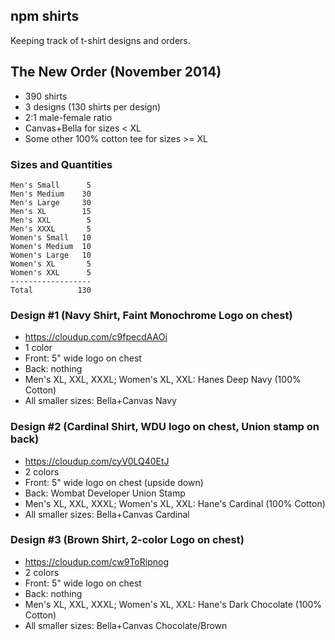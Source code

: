 ## npm shirts

Keeping track of t-shirt designs and orders.

## The New Order (November 2014)

- 390 shirts
- 3 designs (130 shirts per design)
- 2:1 male-female ratio
- Canvas+Bella for sizes < XL
- Some other 100% cotton tee for sizes >= XL

### Sizes and Quantities

```
Men's Small      5
Men's Medium    30
Men's Large     30
Men's XL        15
Men's XXL        5
Men's XXXL       5
Women's Small   10
Women's Medium  10
Women's Large   10
Women's XL       5
Women's XXL      5
------------------
Total          130
```

### Design #1 (Navy Shirt, Faint Monochrome Logo on chest)

- https://cloudup.com/c9fpecdAAOi
- 1 color
- Front: 5" wide logo on chest
- Back: nothing
- Men's XL, XXL, XXXL; Women's XL, XXL: Hanes Deep Navy (100% Cotton)
- All smaller sizes: Bella+Canvas Navy

### Design #2 (Cardinal Shirt, WDU logo on chest, Union stamp on back)

- https://cloudup.com/cyV0LQ40EtJ
- 2 colors
- Front: 5" wide logo on chest (upside down)
- Back: Wombat Developer Union Stamp
- Men's XL, XXL, XXXL; Women's XL, XXL: Hane's Cardinal (100% Cotton)
- All smaller sizes: Bella+Canvas Cardinal

### Design #3 (Brown Shirt, 2-color Logo on chest)

- https://cloudup.com/cw9ToRipnog
- 2 colors
- Front: 5" wide logo on chest
- Back: nothing
- Men's XL, XXL, XXXL; Women's XL, XXL: Hane's Dark Chocolate (100% Cotton)
- All smaller sizes: Bella+Canvas Chocolate/Brown
